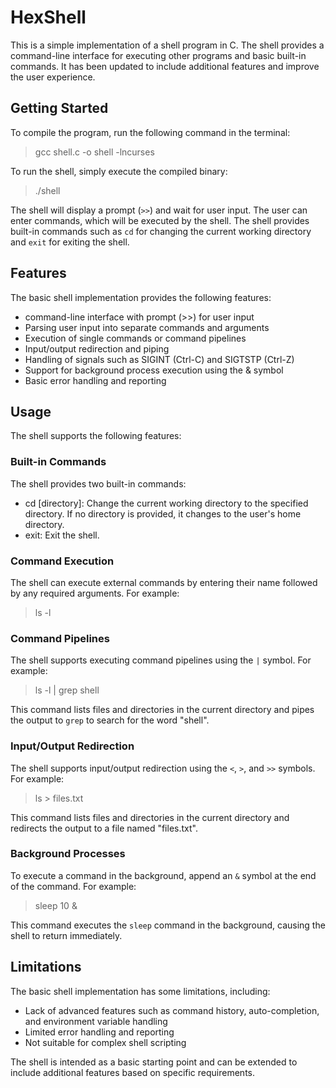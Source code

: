 # HexShell

This is a simple implementation of a shell program in C. The shell provides a command-line interface for executing other programs and basic built-in commands. It has been updated to include additional features and improve the user experience.

## Getting Started

To compile the program, run the following command in the terminal:

> gcc shell.c -o shell -lncurses


To run the shell, simply execute the compiled binary:

> ./shell


The shell will display a prompt (`>>`) and wait for user input. The user can enter commands, which will be executed by the shell. The shell provides built-in commands such as `cd` for changing the current working directory and `exit` for exiting the shell.

## Features

The basic shell implementation provides the following features:

- command-line interface with prompt (>>) for user input
- Parsing user input into separate commands and arguments
- Execution of single commands or command pipelines
- Input/output redirection and piping
- Handling of signals such as SIGINT (Ctrl-C) and SIGTSTP (Ctrl-Z)
- Support for background process execution using the & symbol
- Basic error handling and reporting

## Usage

The shell supports the following features:

### Built-in Commands

The shell provides two built-in commands:

- cd [directory]: Change the current working directory to the specified directory. If no directory is provided, it changes to the user's home directory.
- exit: Exit the shell.

### Command Execution

The shell can execute external commands by entering their name followed by any required arguments. For example:

> ls -l

### Command Pipelines
The shell supports executing command pipelines using the `|` symbol. For example:

> ls -l | grep shell

This command lists files and directories in the current directory and pipes the output to `grep` to search for the word "shell".

### Input/Output Redirection

The shell supports input/output redirection using the `<`, `>`, and `>>` symbols. For example:

> ls > files.txt

This command lists files and directories in the current directory and redirects the output to a file named "files.txt".

### Background Processes

To execute a command in the background, append an `&` symbol at the end of the command. For example:

> sleep 10 &

This command executes the `sleep` command in the background, causing the shell to return immediately.


## Limitations

The basic shell implementation has some limitations, including:

- Lack of advanced features such as command history, auto-completion, and environment variable handling
- Limited error handling and reporting
- Not suitable for complex shell scripting

The shell is intended as a basic starting point and can be extended to include additional features based on specific requirements.



